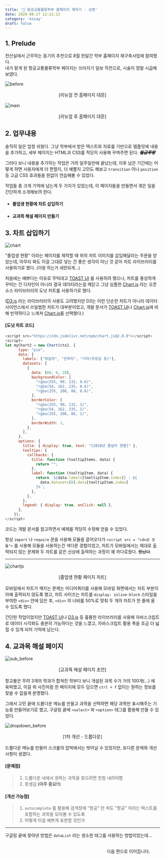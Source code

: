 ```yaml
---
title: '🛫 항공교통물류학부 홈페이지 제작기 - 상편'
date: 2020-08-27 12:21:13
category: 'essay'
draft: false
---
```


## 1. Prelude

전산실에서 근무하는 동기의 추천으로 8월 한달간 학부 홈페이지 재구축사업에 참여했다.  
내가 맡게 된 항공교통물류학부 페이지는 쓰러지기 일보 직전으로, 시술이 정말 시급해 보였다.


![before](./image/before.PNG)

<div style = "margin: 1rem; font-size: 0.9rem; text-align: center;">[리뉴얼 전 홈페이지 대문]</div>


![main](./image/main.PNG)

<div style = "margin: 1rem; font-size: 0.9rem; text-align: center;">[리뉴얼 후 홈페이지 대문]</div>

## 2. 업무내용

솔직히 일은 엄청 쉬웠다.
그냥 학부에서 받은 텍스트와 자료를 기반으로 템플릿에 내용을 추가하고, 세부 페이지는 HTML과 CSS를 적당히 사용해 꾸며주면 된다. ~~***월급루팡***~~

그러다 보니 내용을 추가하는 작업은 거의 일주일만에 끝났는데, 이후 남은 기간에는 어떻게 하면 사용자에게 더 편할지, 더 예쁠지 고민도 해보고 `transition` 이나 `position` 등 고급 CSS 효과들을 원없이 연습해볼 수 있었다.

작업들 중 크게 기억에 남는게 두 가지가 있었는데, 이 페이지들을 만들면서 겪은 일을 간단하게 소개해보려 한다.

- #### 졸업생 현황에 차트 삽입하기
- #### 교과목 해설 페이지 만들기

## 3. 차트 삽입하기

![chart](./image/chart.PNG)



"졸업생 현황" 이라는 페이지를 제작할 때 위의 차트 이미지를 삽입해달라는 주문을 받았는데, 아무리 봐도 이걸 그대로 넣는 건 좋은 생각이 아닌 것 같아 차트 라이브러리를 사용하기로 했다. <span style = "font-size:0.85rem">(이왕 하는거 세련되게...)</span>

처음에는 예쁘다는 이유로 무턱대고 [TOAST UI](https://ui.toast.com/tui-chart/) 를 사용하려 했으나, 차트를 풍성하게 꾸미는 건 디자인이 아니라 결국 데이터라는걸 깨닫고 그냥 심플한 [Chart.js](https://www.chartjs.org/samples/latest/) 라는 오픈소스 라이브러리의 도넛 차트를 사용하기로 했다.

([D3.js](https://d3js.org/) 라는 라이브러리의 사용도 고려했지만 D3는 이런 단순한 차트가 아니라 데이터 사이언스에서 쓰일법한 차트가 대부분이었고, 개발 문서가 [TOAST UI](https://ui.toast.com/tui-chart/)나 [Chart.js](https://www.chartjs.org/samples/latest/)에 비해 빈약하다고 느껴져 [Chart.js](https://www.chartjs.org/samples/latest/)를 선택했다.)

#### [도넛 차트 코드]

```js
<script src="https://cdn.jsdelivr.net/npm/chart.js@2.8.0"></script>
<script>
let myChart2 = new Chart(ctx2, {
      type: "pie",
      data: {
        labels: ["취업자", "진학자", "기타(무응답 등)"],
        datasets: [
          {
            data: [66, 6, 28],
            backgroundColor: [
              "rgba(255, 99, 132, 0.6)",
              "rgba(54, 162, 235, 0.6)",
              "rgba(255, 206, 86, 0.6)",
            ],
            borderColor: [
              "rgba(255, 99, 132, 1)",
              "rgba(54, 162, 235, 1)",
              "rgba(255, 206, 86, 1)",
            ],
            borderWidth: 1,
          },
        ],
      },
      options: {
        title: { display: true, text: "[2018년 졸업자 현황]" },
        tooltips: {
          callbacks: {
            title: function (tooltipItems, data) {
              return "";
            },
            label: function (tooltipItem, data) {
              return `${data.labels[tooltipItem.index]} : ${
                data.datasets[0].data[tooltipItem.index]
              }%`;
            },
          },
        },
        legend: { display: true, onClick: null },
      },
    });
</script>
```
코드는 개발 문서를 참고하면서 예제를 적당히 수정해 얻을 수 있었다.

항상 `import` 나 `require` 문을 사용해 모듈을 끌어오다가 `<script src = "cdn상 모듈">` 를 사용해 모듈을 사용하는건 색다른 경험이었고, 차트가 모바일에서는 제대로 출력되지 않는 문제와 두 차트를 같은 선상에 출력하는 과정이 꽤 까다로웠다. ~~짱났다~~

---

![chartjs](./image/chartjs.PNG)

<div style = "margin: 1rem; font-size: 0.9rem; text-align: center;">[졸업생 현황 페이지 차트]</div>

모바일에서 차트가 깨지는 문제는 미디어쿼리를 사용해 모바일 화면에서는 차트 부분이 아예 출력되지 않도록 했고, 차트 사이즈는 차트를 `display: inline-block` 스타일을 부여한 `<div>` 안에 담은 후, `<div>` 의 너비를 50%로 맞춰 두 개의 차트가 한 줄에 올 수 있도록 했다.

간단한 작업이었지만 [TOAST UI](https://ui.toast.com/tui-chart/)나 [D3.js](https://d3js.org/) 등 훌륭한 라이브러리를 사용해 자바스크립트로 데이터 시각화도 충분히 가능하다는 것을 느꼈고, 자바스크립트 활용 폭을 조금 더 넓힐 수 있게 되어 기억에 남는다.

## 4. 교과목 해설 페이지

![sub_before](./image/sub_before.PNG)

<div style = "margin: 1rem; font-size: 0.9rem; text-align: center;">[교과목 해설 페이지 초안]</div>

항교물은 무려 3개의 학과가 합쳐진 학부다 보니 개설된 과목 수가 거의 100개(...) 에 육박했고, 이걸 위 사진처럼 한 페이지에 모두 담으면 `ctrl + f` 없이는 원하는 정보를 찾을 수 없을게 분명했다.

그래서 고민 끝에 드롭다운 메뉴를 만들고 과목을 선택하면 해당 과목만 표시해주는 기능을 만들어보기로 했고, 구글링 끝에 `<select>` 와 `<option>` 태그를 활용해 만들 수 있었다.

![dropdown_before](./image/dropdown_before.PNG)

<div style = "margin: 1rem; font-size: 0.9rem; text-align: center;">[1차 개선 - 드롭다운]</div>

드롭다운 메뉴를 만들어 스크롤의 압박에서는 벗어날 수 있었지만, 또다른 문제와 개선사항이 생겼다.


#### [문제점]
 
> 1. 드롭다운 내에서 원하는 과목을 찾으려면 한참 내려야함
> 2. 못생김 **(아주 중요!!)**

#### [개선 가능점]

> 1. `autocomplete` 를 활용해 검색창에 "항공" 만 쳐도 "항공" 이라는 텍스트를 포함하는 과목을 모아볼 수 있도록
> 2. 어떻게 이걸 예쁘게 표현할 것인가

---

구글링 끝에 찾아낸 방법은 `dataList` 라는 생소한 태그를 사용하는 방법이었는데...

<div style = "text-align: right; margin: 2rem">다음 편으로 이어집니다.</div>
